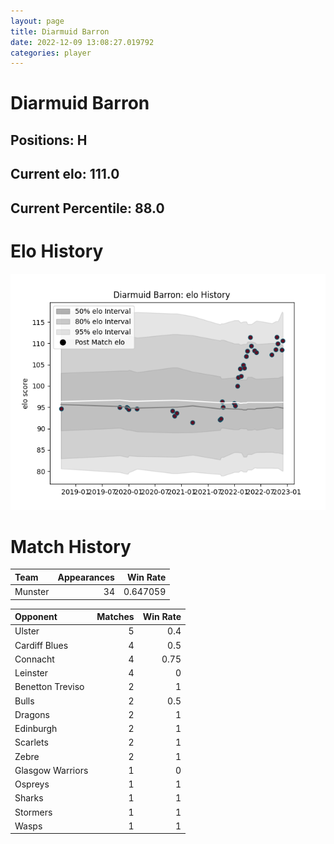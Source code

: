 ```yaml
---  
layout: page  
title: Diarmuid Barron  
date: 2022-12-09 13:08:27.019792  
categories: player  
---
```

# Diarmuid Barron

## Positions: H

## Current elo: 111.0

## Current Percentile: 88.0

# Elo History


![elo history](history_DiarmuidBarron.png)
# Match History


| Team    |   Appearances |   Win Rate |
|:--------|--------------:|-----------:|
| Munster |            34 |   0.647059 |

| Opponent         |   Matches |   Win Rate |
|:-----------------|----------:|-----------:|
| Ulster           |         5 |       0.4  |
| Cardiff Blues    |         4 |       0.5  |
| Connacht         |         4 |       0.75 |
| Leinster         |         4 |       0    |
| Benetton Treviso |         2 |       1    |
| Bulls            |         2 |       0.5  |
| Dragons          |         2 |       1    |
| Edinburgh        |         2 |       1    |
| Scarlets         |         2 |       1    |
| Zebre            |         2 |       1    |
| Glasgow Warriors |         1 |       0    |
| Ospreys          |         1 |       1    |
| Sharks           |         1 |       1    |
| Stormers         |         1 |       1    |
| Wasps            |         1 |       1    |